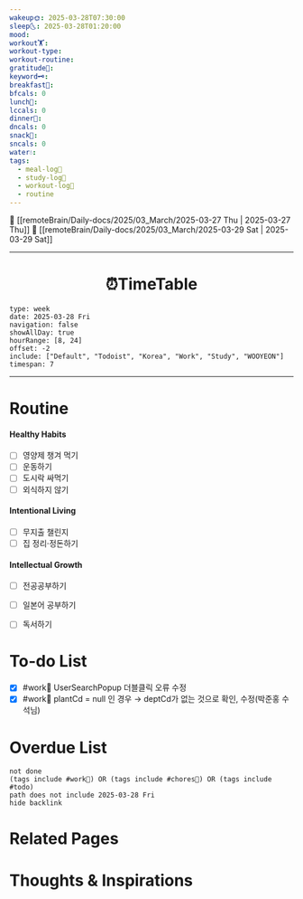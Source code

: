 ```yaml
---
wakeup🌞: 2025-03-28T07:30:00
sleep🌜: 2025-03-28T01:20:00
mood: 
workout🏋️: 
workout-type: 
workout-routine: 
gratitude🙏: 
keyword🗝️: 
breakfast🍳: 
bfcals: 0
lunch🍚: 
lccals: 0
dinner🥗: 
dncals: 0
snack🍬: 
sncals: 0
water💧: 
tags:
  - meal-log📝
  - study-log📓
  - workout-log💪
  - routine
---
```


🔺 [[remoteBrain/Daily-docs/2025/03_March/2025-03-27 Thu | 2025-03-27 Thu]]
🔻 [[remoteBrain/Daily-docs/2025/03_March/2025-03-29 Sat | 2025-03-29 Sat]]
___
<h1> <center>⏰TimeTable </center> </h1>

```gEvent
type: week
date: 2025-03-28 Fri
navigation: false
showAllDay: true
hourRange: [8, 24]
offset: -2
include: ["Default", "Todoist", "Korea", "Work", "Study", "WOOYEON"]
timespan: 7
```

--- 


# Routine 

####  Healthy Habits
- [ ] 영양제 챙겨 먹기
- [ ] 운동하기
- [ ] 도시락 싸먹기 
- [ ] 외식하지 않기 

####  Intentional Living 
- [ ] 무지출 챌린지 
- [ ] 집 정리·정돈하기

#### Intellectual Growth
- [ ] 전공공부하기
- [ ] 일본어 공부하기
- [ ] 독서하기



# To-do List

- [x] #work💼 UserSearchPopup 더블클릭 오류 수정
- [x] #work💼 plantCd = null 인 경우 → deptCd가 없는 것으로 확인, 수정(박준홍 수석님)

# Overdue List
```tasks
not done
(tags include #work💼) OR (tags include #chores🧺) OR (tags include #todo)
path does not include 2025-03-28 Fri
hide backlink
```

# Related Pages



# Thoughts & Inspirations

